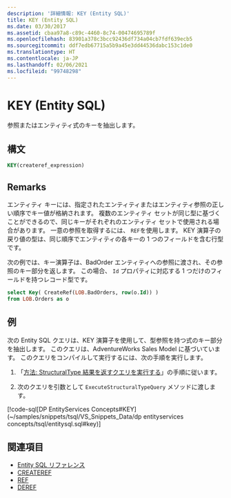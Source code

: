 ```yaml
---
description: '詳細情報: KEY (Entity SQL)'
title: KEY (Entity SQL)
ms.date: 03/30/2017
ms.assetid: cbaa97a8-c89c-4460-8c74-00474695789f
ms.openlocfilehash: 83901a378c3bcc92436df734a04cb7fdf639ecb5
ms.sourcegitcommit: ddf7edb67715a5b9a45e3dd44536dabc153c1de0
ms.translationtype: HT
ms.contentlocale: ja-JP
ms.lasthandoff: 02/06/2021
ms.locfileid: "99748298"
---
```

# <a name="key-entity-sql"></a>KEY (Entity SQL)

参照またはエンティティ式のキーを抽出します。  
  
## <a name="syntax"></a>構文  
  
```sql  
KEY(createref_expression)  
```  
  
## <a name="remarks"></a>Remarks  

 エンティティ キーには、指定されたエンティティまたはエンティティ参照の正しい順序でキー値が格納されます。 複数のエンティティ セットが同じ型に基づくことができるので、同じキーがそれぞれのエンティティ セットで使用される場合があります。 一意の参照を取得するには、 `REF`を使用します。 KEY 演算子の戻り値の型は、同じ順序でエンティティの各キーの 1 つのフィールドを含む行型です。  
  
 次の例では、キー演算子は、BadOrder エンティティへの参照に渡され、その参照のキー部分を返します。 この場合、 `Id` プロパティに対応する 1 つだけのフィールドを持つレコード型です。  
  
```sql  
select Key( CreateRef(LOB.BadOrders, row(o.Id)) )
from LOB.Orders as o  
```  
  
## <a name="example"></a>例  

 次の Entity SQL クエリは、KEY 演算子を使用して、型参照を持つ式のキー部分を抽出します。 このクエリは、AdventureWorks Sales Model に基づいています。 このクエリをコンパイルして実行するには、次の手順を実行します。  
  
1. 「[方法: StructuralType 結果を返すクエリを実行する](../how-to-execute-a-query-that-returns-structuraltype-results.md)」の手順に従います。  
  
2. 次のクエリを引数として `ExecuteStructuralTypeQuery` メソッドに渡します。  
  
 [!code-sql[DP EntityServices Concepts#KEY](~/samples/snippets/tsql/VS_Snippets_Data/dp entityservices concepts/tsql/entitysql.sql#key)]  
  
## <a name="see-also"></a>関連項目

- [Entity SQL リファレンス](entity-sql-reference.md)
- [CREATEREF](createref-entity-sql.md)
- [REF](ref-entity-sql.md)
- [DEREF](deref-entity-sql.md)
